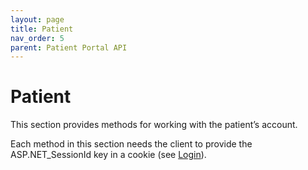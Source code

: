 ```yaml
---
layout: page
title: Patient
nav_order: 5
parent: Patient Portal API
---
```


# Patient

This section provides methods for working with the patient’s account.

Each method in this section needs the client to provide the ASP.NET_SessionId key in a cookie (see [Login](../authentication/login)).
